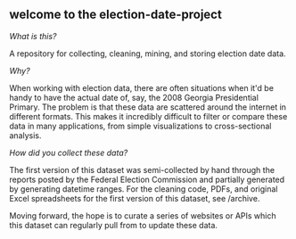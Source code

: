## welcome to the election-date-project

_What is this?_ 

A repository for collecting, cleaning, mining, and storing election date data. 

_Why?_

When working with election data, there are often situations when it'd be handy to have the actual date of, say, the 2008 Georgia Presidential Primary. The problem is that these data are scattered around the internet in different formats. This makes it incredibly difficult to filter or compare these data in many applications, from simple visualizations to cross-sectional analysis. 

_How did you collect these data?_

The first version of this dataset was semi-collected by hand through the reports posted by the Federal Election Commission and partially generated by generating datetime ranges. For the cleaning code, PDFs, and original Excel spreadsheets for the first version of this dataset, see /archive. 

Moving forward, the hope is to curate a series of websites or APIs which this dataset can regularly pull from to update these data. 

